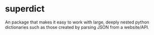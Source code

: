 # superdict
An package that makes it easy to work with large, deeply nested python dictionaries such as those created by parsing JSON from a website/API. 
